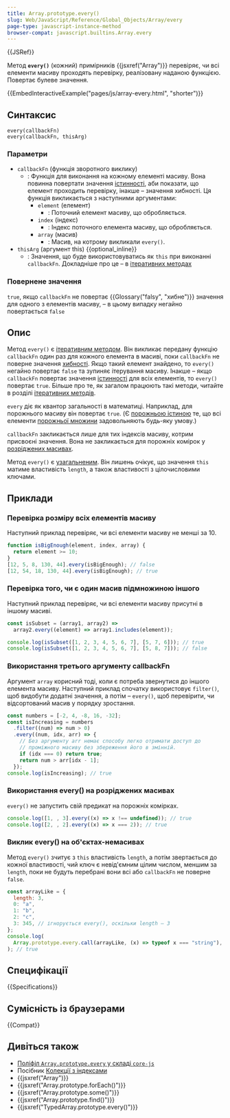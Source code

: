 ```yaml
---
title: Array.prototype.every()
slug: Web/JavaScript/Reference/Global_Objects/Array/every
page-type: javascript-instance-method
browser-compat: javascript.builtins.Array.every
---
```


{{JSRef}}

Метод **`every()`** (кожний) примірників {{jsxref("Array")}} перевіряє, чи всі елементи масиву проходять перевірку, реалізовану наданою функцією. Повертає булеве значення.

{{EmbedInteractiveExample("pages/js/array-every.html", "shorter")}}

## Синтаксис

```js-nolint
every(callbackFn)
every(callbackFn, thisArg)
```

### Параметри

- `callbackFn` (функція зворотного виклику)
  - : Функція для виконання на кожному елементі масиву. Вона повинна повертати значення [істинності](/uk/docs/Glossary/Truthy), аби показати, що елемент проходить перевірку, інакше – значення хибності. Ця функція викликається з наступними аргументами:
    - `element` (елемент)
      - : Поточний елемент масиву, що обробляється.
    - `index` (індекс)
      - : Індекс поточного елемента масиву, що обробляється.
    - `array` (масив)
      - : Масив, на котрому викликали `every()`.
- `thisArg` (аргумент this) {{optional_inline}}
  - : Значення, що буде використовуватись як `this` при виконанні `callbackFn`. Докладніше про це – в [ітеративних методах](/uk/docs/Web/JavaScript/Reference/Global_Objects/Array#iteratyvni-metody)

### Повернене значення

`true`, якщо `callbackFn` не повертає {{Glossary("falsy", "хибне")}} значення для одного з елементів масиву, – в цьому випадку негайно повертається `false`

## Опис

Метод `every()` є [ітеративним методом](/uk/docs/Web/JavaScript/Reference/Global_Objects/Array#iteratyvni-metody). Він викликає передану функцію `callbackFn` один раз для кожного елемента в масиві, поки `callbackFn` не поверне значення [хибності](/uk/docs/Glossary/Falsy). Якщо такий елемент знайдено, то `every()` негайно повертає `false` та зупиняє ітерування масиву. Інакше – якщо `callbackFn` повертає значення [істинності](/uk/docs/Glossary/Truthy) для всіх елементів, то `every()` повертає `true`. Більше про те, як загалом працюють такі методи, читайте в розділі [ітеративних методів](/uk/docs/Web/JavaScript/Reference/Global_Objects/Array#iteratyvni-metody).

`every` діє як квантор загальності в математиці. Наприклад, для порожнього масиву він повертає `true`. (Є [порожньою істиною](https://en.wikipedia.org/wiki/Vacuous_truth) те, що всі елементи [порожньої множини](https://uk.wikipedia.org/wiki/%D0%9F%D0%BE%D1%80%D0%BE%D0%B6%D0%BD%D1%8F_%D0%BC%D0%BD%D0%BE%D0%B6%D0%B8%D0%BD%D0%B0) задовольняють будь-яку умову.)

`callbackFn` закликається лише для тих індексів масиву, котрим присвоєні значення. Вона не закликається для порожніх комірок у [розріджених масивах](/uk/docs/Web/JavaScript/Guide/Indexed_collections#rozridzheni-masyvy).

Метод `every()` є [узагальненим](/uk/docs/Web/JavaScript/Reference/Global_Objects/Array#uzahalneni-metody-masyvu). Він лишень очікує, що значення `this` матиме властивість `length`, а також властивості з цілочисловими ключами.

## Приклади

### Перевірка розміру всіх елементів масиву

Наступний приклад перевіряє, чи всі елементи масиву не менші за 10.

```js
function isBigEnough(element, index, array) {
  return element >= 10;
}
[12, 5, 8, 130, 44].every(isBigEnough); // false
[12, 54, 18, 130, 44].every(isBigEnough); // true
```

### Перевірка того, чи є один масив підмножиною іншого

Наступний приклад перевіряє, чи всі елементи масиву присутні в іншому масиві.

```js
const isSubset = (array1, array2) =>
  array2.every((element) => array1.includes(element));

console.log(isSubset([1, 2, 3, 4, 5, 6, 7], [5, 7, 6])); // true
console.log(isSubset([1, 2, 3, 4, 5, 6, 7], [5, 8, 7])); // false
```

### Використання третього аргументу callbackFn

Аргумент `array` корисний тоді, коли є потреба звернутися до іншого елемента масиву. Наступний приклад спочатку використовує `filter()`, щоб видобути додатні значення, а потім – `every()`, щоб перевірити, чи відсортований масив у порядку зростання.

```js
const numbers = [-2, 4, -8, 16, -32];
const isIncreasing = numbers
  .filter((num) => num > 0)
  .every((num, idx, arr) => {
    // Без аргументу arr немає способу легко отримати доступ до
    // проміжного масиву без збереження його в змінній.
    if (idx === 0) return true;
    return num > arr[idx - 1];
  });
console.log(isIncreasing); // true
```

### Використання every() на розріджених масивах

`every()` не запустить свій предикат на порожніх комірках.

```js
console.log([1, , 3].every((x) => x !== undefined)); // true
console.log([2, , 2].every((x) => x === 2)); // true
```

### Виклик every() на об'єктах-немасивах

Метод `every()` зчитує з `this` властивість `length`, а потім звертається до кожної властивості, чий ключ є невід'ємним цілим числом, меншим за `length`, поки не будуть перебрані вони всі або `callbackFn` не поверне `false`.

```js
const arrayLike = {
  length: 3,
  0: "a",
  1: "b",
  2: "c",
  3: 345, // ігнорується every(), оскільки length – 3
};
console.log(
  Array.prototype.every.call(arrayLike, (x) => typeof x === "string"),
); // true
```

## Специфікації

{{Specifications}}

## Сумісність із браузерами

{{Compat}}

## Дивіться також

- [Поліфіл `Array.prototype.every` у складі `core-js`](https://github.com/zloirock/core-js#ecmascript-array)
- Посібник [Колекції з індексами](/uk/docs/Web/JavaScript/Guide/Indexed_collections)
- {{jsxref("Array")}}
- {{jsxref("Array.prototype.forEach()")}}
- {{jsxref("Array.prototype.some()")}}
- {{jsxref("Array.prototype.find()")}}
- {{jsxref("TypedArray.prototype.every()")}}
